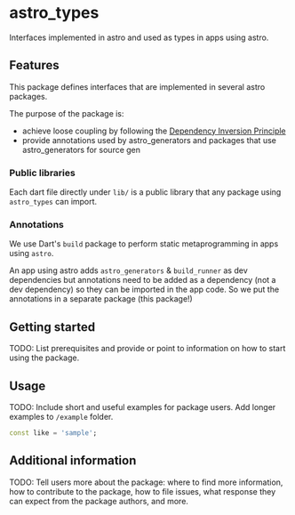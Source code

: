 # astro_types

Interfaces implemented in astro and used as types in apps using astro.

## Features

This package defines interfaces that are implemented in several astro packages.

The purpose of the package is:

- achieve loose coupling by following the [Dependency Inversion Principle](https://en.wikipedia.org/wiki/Dependency_inversion_principle)
- provide annotations used by astro_generators and packages that use astro_generators for source gen

### Public libraries

Each dart file directly under `lib/` is a public library that any package using
`astro_types` can import.

### Annotations

We use Dart's `build` package to perform static metaprogramming in apps using `astro`.

An app using astro adds `astro_generators` & `build_runner` as dev dependencies but
annotations need to be added as a dependency (not a dev dependency) so they can be
imported in the app code. So we put the annotations in a separate package (this package!)

## Getting started

TODO: List prerequisites and provide or point to information on how to
start using the package.

## Usage

TODO: Include short and useful examples for package users. Add longer examples
to `/example` folder.

```dart
const like = 'sample';
```

## Additional information

TODO: Tell users more about the package: where to find more information, how to
contribute to the package, how to file issues, what response they can expect
from the package authors, and more.
